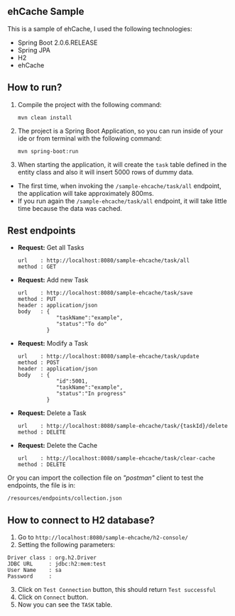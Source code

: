ehCache Sample
---

This is a sample of ehCache, I used the following technologies:
* Spring Boot 2.0.6.RELEASE
* Spring JPA
* H2
* ehCache

How to run?
---

1. Compile the project with the following command:

   ```mvn clean install```

2. The project is a Spring Boot Application, so you can run inside of your ide or from terminal with the following command:

   ```mvn spring-boot:run```

3. When starting the application, it will create the `task` table defined in the entity class and also it will insert 
5000 rows of dummy data.

* The first time, when invoking the `/sample-ehcache/task/all` endpoint, the application will take approximately 800ms.
* If you run again the `/sample-ehcache/task/all` endpoint, it will take little time because the data was cached.


Rest endpoints
---

* **Request:** Get all Tasks
  
  ```
  url    : http://localhost:8080/sample-ehcache/task/all
  method : GET
  ```

* **Request:** Add new Task
  
  ```
  url    : http://localhost:8080/sample-ehcache/task/save
  method : PUT
  header : application/json
  body   : {
              "taskName":"example",
              "status":"To do"
           }
  ```

* **Request:** Modify a Task
  
  ```
  url    : http://localhost:8080/sample-ehcache/task/update
  method : POST
  header : application/json
  body   : {
              "id":5001,
              "taskName":"example",
              "status":"In progress"
           }
  ```

* **Request:** Delete a Task
  
  ```
  url    : http://localhost:8080/sample-ehcache/task/{taskId}/delete
  method : DELETE
  ```

* **Request:** Delete the Cache
  
  ```
  url    : http://localhost:8080/sample-ehcache/task/clear-cache
  method : DELETE
  ```
  
Or you can import the collection file on _"postman"_ client to test the endpoints, the file is in:

  ```/resources/endpoints/collection.json```

How to connect to H2 database?
---

1. Go to `http://localhost:8080/sample-ehcache/h2-console/`
2. Setting the following parameters:
```
Driver class : org.h2.Driver
JDBC URL     : jdbc:h2:mem:test
User Name    : sa
Password     :
```
3. Click on `Test Connection` button, this should return `Test successful`
4. Click on `Connect` button.
5. Now you can see the `TASK` table.